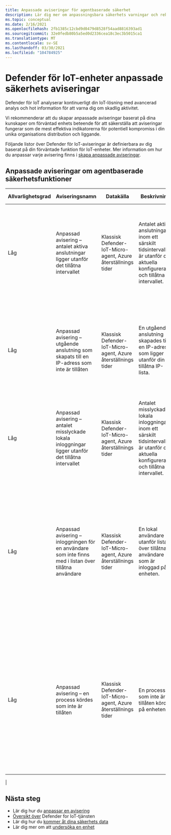 ```yaml
---
title: Anpassade aviseringar för agentbaserade säkerhet
description: Lär dig mer om anpassningsbara säkerhets varningar och rekommenderade åtgärder med hjälp av Defender för IoT-enhetens funktioner och tjänster.
ms.topic: conceptual
ms.date: 2/16/2021
ms.openlocfilehash: 2fb1385c12cbd9d0479d8528f54aad8816393ad1
ms.sourcegitcommit: 32e0fedb80b5a5ed0d2336cea18c3ec3b5015ca1
ms.translationtype: MT
ms.contentlocale: sv-SE
ms.lasthandoff: 03/30/2021
ms.locfileid: "104784925"
---
```

# <a name="defender-for-iot-devices-custom-security-alerts"></a>Defender för IoT-enheter anpassade säkerhets aviseringar

Defender för IoT analyserar kontinuerligt din IoT-lösning med avancerad analys och hot information för att varna dig om skadlig aktivitet.

Vi rekommenderar att du skapar anpassade aviseringar baserat på dina kunskaper om förväntad enhets beteende för att säkerställa att aviseringar fungerar som de mest effektiva indikatorerna för potentiell kompromiss i din unika organisations distribution och liggande.

Följande listor över Defender för IoT-aviseringar är definierbara av dig baserat på din förväntade funktion för IoT-enheter. Mer information om hur du anpassar varje avisering finns i [skapa anpassade aviseringar](quickstart-create-custom-alerts.md).

## <a name="agent-based-security-custom-alerts"></a>Anpassade aviseringar om agentbaserade säkerhetsfunktioner

| Allvarlighetsgrad | Aviseringsnamn | Datakälla | Beskrivning | Rekommenderad reparation |
|--|--|--|--|--|
| Låg | Anpassad avisering – antalet aktiva anslutningar ligger utanför det tillåtna intervallet | Klassisk Defender-IoT-Micro-agent, Azure återställnings tider | Antalet aktiva anslutningar inom ett särskilt tidsintervall är utanför det aktuella konfigurerade och tillåtna intervallet. | Undersök enhets loggarna. Lär dig var anslutningen kommer och ta reda på om den är ofarlig eller skadlig. Ta bort eventuell skadlig kod och förstå källan om det är skadligt. Om det är ofarligt kan du lägga till källan i listan över tillåtna anslutningar. |
| Låg | Anpassad avisering – utgående anslutning som skapats till en IP-adress som inte är tillåten | Klassisk Defender-IoT-Micro-agent, Azure återställnings tider | En utgående anslutning skapades till en IP-adress som ligger utanför din tillåtna IP-lista. | Undersök enhets loggarna. Lär dig var anslutningen kommer och ta reda på om den är ofarlig eller skadlig. Ta bort eventuell skadlig kod och förstå källan om det är skadligt. Om det är ofarligt kan du lägga till källan i listan över tillåtna IP-adresser. |
| Låg | Anpassad avisering – antalet misslyckade lokala inloggningar ligger utanför det tillåtna intervallet | Klassisk Defender-IoT-Micro-agent, Azure återställnings tider | Antalet misslyckade lokala inloggningar inom ett särskilt tidsintervall är utanför det aktuella konfigurerade och tillåtna intervallet. |  |
| Låg | Anpassad avisering – inloggningen för en användare som inte finns med i listan över tillåtna användare | Klassisk Defender-IoT-Micro-agent, Azure återställnings tider | En lokal användare utanför listan över tillåtna användare som är inloggad på enheten. | Om du sparar rå data navigerar du till ditt Log Analytics-konto och använder data för att undersöka enheten, identifiera källan och sedan reparera listan över tillåtna/blockerade för dessa inställningar. Om du inte sparar rå data för tillfället går du till enheten och korrigerar listan över tillåtna/blockerade för dessa inställningar. |
| Låg | Anpassad avisering – en process kördes som inte är tillåten | Klassisk Defender-IoT-Micro-agent, Azure återställnings tider | En process som inte är tillåten kördes på enheten. | Om du sparar rå data navigerar du till ditt Log Analytics-konto och använder data för att undersöka enheten, identifiera källan och sedan reparera listan över tillåtna/blockerade för dessa inställningar. Om du inte sparar rå data för tillfället går du till enheten och korrigerar listan över tillåtna/blockerade för dessa inställningar. |
|

## <a name="next-steps"></a>Nästa steg

- Lär dig hur du [anpassar en avisering](quickstart-create-custom-alerts.md)
- [Översikt över](overview.md) Defender for IoT-tjänsten
- Lär dig hur du [kommer åt dina säkerhets data](how-to-security-data-access.md)
- Lär dig mer om att [undersöka en enhet](how-to-investigate-device.md)
